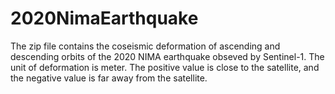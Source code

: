 # 2020NimaEarthquake
The zip file contains the coseismic deformation of  ascending and descending orbits of the 2020 NIMA earthquake obseved by Sentinel-1. The unit of deformation is meter. The positive value is close to the satellite, and the negative value is far away from the satellite.
